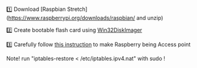 :one: Download [Raspbian Stretch](https://www.raspberrypi.org/downloads/raspbian/ and unzip)

:two: Create bootable flash card using [Win32DiskImager](https://sourceforge.net/projects/win32diskimager/)

:three: Carefully follow [this instruction](https://www.raspberrypi.org/documentation/configuration/wireless/access-point.md) to make Raspberry being Access point

  Note! run "iptables-restore < /etc/iptables.ipv4.nat" with sudo !
